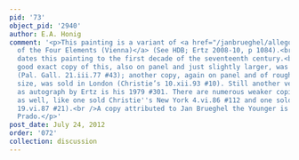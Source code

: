 ```yaml
---
pid: '73'
object_pid: '2940'
author: E.A. Honig
comment: '<p>This painting is a variant of <a href="/janbrueghel/allegory-of-the-four-elements-vienna">Allegory
  of the Four Elements (Vienna)</a> (See HDB; Ertz 2008-10, p 1084).<br />Diaz Padron
  dates this painting to the first decade of the seventeenth century.<br />A very
  good exact copy of this, also on panel and just slightly larger, was sold in Paris
  (Pal. Gall. 21.iii.77 #43); another copy, again on panel and of roughly the same
  size, was sold in London (Christie’s 10.xii.93 #10). Still another version accepted
  as autograph by Ertz is his 1979 #301. There are numerous weaker copies and variants
  as well, like one sold Christie''s New York 4.vi.86 #112 and one sold London (Christie''s
  19.vi.87 #21).<br />A copy attributed to Jan Brueghel the Younger is also in the
  Prado.</p>'
post_date: July 24, 2012
order: '072'
collection: discussion
---
```

